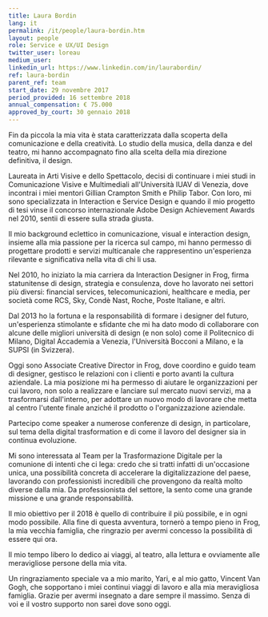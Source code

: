 ```yaml
---
title: Laura Bordin
lang: it
permalink: /it/people/laura-bordin.htm
layout: people
role: Service e UX/UI Design
twitter_user: loreau
medium_user:
linkedin_url: https://www.linkedin.com/in/laurabordin/
ref: laura-bordin
parent_ref: team
start_date: 29 novembre 2017
period_provided: 16 settembre 2018
annual_compensation: € 75.000
approved_by_court: 30 gennaio 2018
---
```

Fin da piccola la mia vita è stata caratterizzata dalla scoperta della comunicazione e della creatività. Lo studio della musica, della danza e del teatro, mi hanno accompagnato fino alla scelta della mia direzione definitiva, il design.

Laureata in Arti Visive e dello Spettacolo, decisi di continuare i miei studi in Comunicazione Visive e Multimediali all'Università IUAV di Venezia, dove incontrai i miei mentori Gillian Crampton Smith e Philip Tabor. Con loro, mi sono specializzata in Interaction e Service Design e quando il mio progetto di tesi vinse il concorso internazionale Adobe Design Achievement Awards nel 2010, sentii di essere sulla strada giusta.

Il mio background eclettico in comunicazione, visual e interaction design, insieme alla mia passione per la ricerca sul campo, mi hanno permesso di progettare prodotti e servizi multicanale che rappresentino un'esperienza rilevante e significativa nella vita di chi li usa.

Nel 2010, ho iniziato la mia carriera da Interaction Designer in Frog, firma statunitense di design, strategia e consulenza, dove  ho lavorato nei settori più diversi: financial services,  telecomunicazioni, healthcare e media, per società come RCS, Sky, Condè Nast, Roche, Poste Italiane, e altri.

Dal 2013 ho la fortuna e la responsabilità di formare i designer del futuro, un'esperienza stimolante e sfidante che mi ha dato modo di collaborare con alcune delle migliori università di design (e non solo) come il Politecnico di Milano, Digital Accademia a Venezia, l'Università Bocconi a Milano, e la SUPSI (in Svizzera).

Oggi sono Associate Creative Director in Frog, dove coordino e guido team di designer, gestisco le relazioni con i clienti e porto avanti la cultura aziendale. La mia posizione mi ha permesso di aiutare le organizzazioni per cui lavoro, non solo a realizzare e lanciare sul mercato nuovi servizi, ma a trasformarsi dall'interno, per adottare un nuovo modo di lavorare che metta al centro l'utente finale anziché il prodotto o l'organizzazione aziendale.

Partecipo come speaker a numerose conferenze di design, in particolare, sul tema della digital trasformation e di come il lavoro del designer sia in continua evoluzione.

Mi sono interessata al Team per la Trasformazione Digitale per la comunione di intenti che ci lega: credo che si tratti infatti di un'occasione unica, una possibilità concreta di accelerare la digitalizzazione del paese, lavorando con professionisti incredibili che provengono da realtà molto diverse dalla mia. Da professionista del settore, la sento come una grande missione e una grande responsabilità.

Il mio obiettivo per il 2018 è quello di contribuire il più possibile, e in ogni modo possibile. Alla fine di questa avventura, tornerò a tempo pieno in Frog, la mia vecchia famiglia, che ringrazio per avermi concesso la possibilità di essere qui ora.

Il mio tempo libero lo dedico ai viaggi, al teatro, alla lettura e ovviamente alle meravigliose persone della mia vita.

Un ringraziamento speciale va a mio marito, Yari, e al mio gatto, Vincent Van Gogh, che sopportano i miei continui viaggi di lavoro e alla mia meravigliosa famiglia.
Grazie per avermi insegnato a dare sempre il massimo. Senza di voi e il vostro supporto non sarei dove sono oggi.
